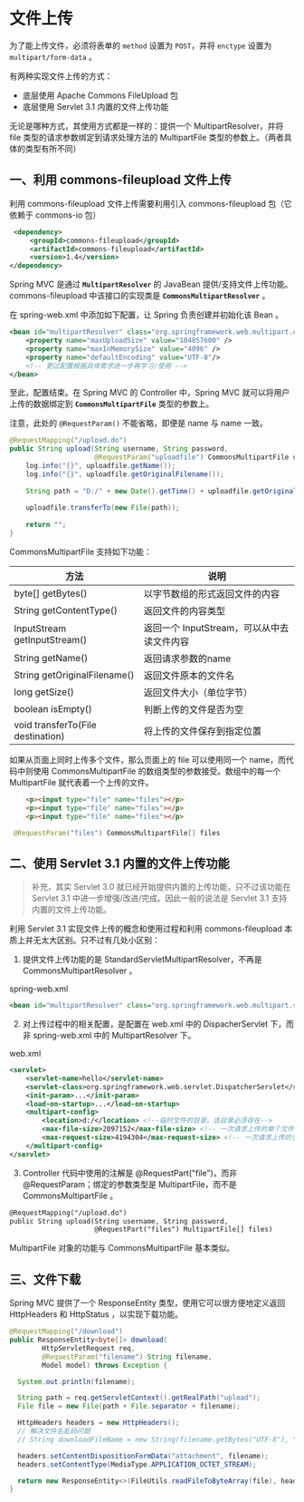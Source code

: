 # 文件上传

为了能上传文件，必须将表单的 `method` 设置为 `POST`，并将 `enctype` 设置为 `multipart/form-data` 。

有两种实现文件上传的方式：

- 底层使用 Apache Commons FileUpload 包
- 底层使用 Servlet 3.1 内置的文件上传功能

无论是哪种方式，其使用方式都是一样的：提供一个 MultipartResolver，并将 file 类型的请求参数绑定到请求处理方法的 MultipartFile 类型的参数上。（两者具体的类型有所不同）



## 一、利用 commons-fileupload 文件上传

利用 commons-fileupload 文件上传需要利用引入 commons-fileupload 包（它依赖于 commons-io 包）



```xml
 <dependency>
     <groupId>commons-fileupload</groupId>
     <artifactId>commons-fileupload</artifactId>
     <version>1.4</version>
</dependency>
```



Spring MVC 是通过 **`MultipartResolver`** 的 JavaBean 提供/支持文件上传功能。commons-fileupload 中该接口的实现类是 **`CommonsMultipartResolver`** 。



在 spring-web.xml 中添加如下配置，让 Spring 负责创建并初始化该 Bean 。



```xml
<bean id="multipartResolver" class="org.springframework.web.multipart.commons.CommonsMultipartResolver">
    <property name="maxUploadSize" value="104857600" />
    <property name="maxInMemorySize" value="4096" />
    <property name="defaultEncoding" value="UTF-8"/>
    <!-- 更过配置根据具体需求进一步再学习/使用 -->
</bean>
```



至此，配置结束。在 Spring MVC 的 Controller 中，Spring MVC 就可以将用户上传的数据绑定到 **`CommonsMultipartFile`** 类型的参数上。



注意，此处的 `@RequestParam()` 不能省略，即便是 name 与 name 一致。



```java
@RequestMapping("/upload.do")
public String upload(String username, String password,
                     @RequestParam("uploadfile") CommonsMultipartFile uploadfile) throws IOException {
    log.info("{}", uploadfile.getName());
    log.info("{}", uploadfile.getOriginalFilename());
    
    String path = "D:/" + new Date().getTime() + uploadfile.getOriginalFilename();
    
    uploadfile.transferTo(new File(path));
    
    return "";
}
```



CommonsMultipartFile 支持如下功能：



| 方法                              | 说明                                       |
| --------------------------------- | ------------------------------------------ |
| byte[] getBytes()                 | 以字节数组的形式返回文件的内容             |
| String getContentType()           | 返回文件的内容类型                         |
| InputStream getInputStream()      | 返回一个 InputStream，可以从中去读文件内容 |
| String getName()                  | 返回请求参数的name                         |
| String getOriginalFilename()      | 返回文件原本的文件名                       |
| long getSize()                    | 返回文件大小（单位字节）                   |
| boolean isEmpty()                 | 判断上传的文件是否为空                     |
| void transferTo(File destination) | 将上传的文件保存到指定位置                 |



如果从页面上同时上传多个文件，那么页面上的 file 可以使用同一个 name，而代码中则使用 CommonsMultipartFile 的数组类型的参数接受。数组中的每一个 MultipartFile 就代表着一个上传的文件。



```html
    <p><input type="file" name="files"></p>
    <p><input type="file" name="files"></p>
    <p><input type="file" name="files"></p>
```



```java
 @RequestParam("files") CommonsMultipartFile[] files
```



## 二、使用 Servlet 3.1 内置的文件上传功能



>  补充，其实 Servlet 3.0 就已经开始提供内置的上传功能，只不过该功能在 Servlet 3.1 中进一步增强/改进/完成。因此一般的说法是 Servlet 3.1 支持内置的文件上传功能。



利用 Servlet 3.1 实现文件上传的概念和使用过程和利用 commons-fileupload 本质上并无太大区别。只不过有几处小区别：

1. 提供文件上传功能的是 StandardServletMultipartResolver，不再是 CommonsMultipartResolver 。

spring-web.xml

```xml
<bean id="multipartResolver" class="org.springframework.web.multipart.support.StandardServletMultipartResolver"/>
```

2. 对上传过程中的相关配置，是配置在 web.xml 中的 DispacherServlet 下，而非 spring-web.xml 中的 MultipartResolver 下。

web.xml

```xml
<servlet>
    <servlet-name>hello</servlet-name>
    <servlet-class>org.springframework.web.servlet.DispatcherServlet</servlet-class>
    <init-param>...</init-param>
    <load-on-startup>...</load-on-startup>
    <multipart-config>
        <location>d:/</location> <!--临时文件的目录。该目录必须存在-->
        <max-file-size>2097152</max-file-size> <!-- 一次请求上传的单个文件最大2M -->
        <max-request-size>4194304</max-request-size> <!-- 一次请求上传的多个文件整体大小不超过4M -->
    </multipart-config>
</servlet>
```

3. Controller 代码中使用的注解是 @RequestPart("file")，而非 @RequestParam；绑定的参数类型是 MultipartFile，而不是 CommonsMultipartFile 。

```xml
@RequestMapping("/upload.do")
public String upload(String username, String password,
                     @RequestPart("files") MultipartFile[] files) 
```



MultipartFile 对象的功能与 CommonsMultipartFile 基本类似。



## 三、文件下载

Spring MVC 提供了一个 ResponseEntity 类型，使用它可以很方便地定义返回 HttpHeaders 和 HttpStatus ，以实现下载功能。

```java
@RequestMapping("/download")
public ResponseEntity<byte[]> download(
        HttpServletRequest req,
        @RequestParam("filename") String filename, 
        Model model) throws Exception {

  System.out.println(filename);

  String path = req.getServletContext().getRealPath("upload");
  File file = new File(path + File.separator + filename);

  HttpHeaders headers = new HttpHeaders();
  // 解决文件名乱码问题
  // String downloadFileName = new String(filename.getBytes("UTF-8"), "iso-8859-1");

  headers.setContentDispositionFormData("attachment", filename);
  headers.setContentType(MediaType.APPLICATION_OCTET_STREAM);

  return new ResponseEntity<>(FileUtils.readFileToByteArray(file), headers, HttpStatus.CREATED);
}
```
